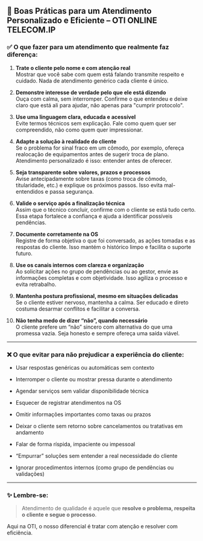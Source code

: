 ## 🤝 **Boas Práticas para um Atendimento Personalizado e Eficiente – OTI ONLINE TELECOM.IP**

### ✅ **O que fazer para um atendimento que realmente faz diferença:**

1. **Trate o cliente pelo nome e com atenção real**  
    Mostrar que você sabe com quem está falando transmite respeito e cuidado. Nada de atendimento genérico cada cliente é único.
    
2. **Demonstre interesse de verdade pelo que ele está dizendo**  
    Ouça com calma, sem interromper. Confirme o que entendeu e deixe claro que está ali para ajudar, não apenas para "cumprir protocolo".
    
3. **Use uma linguagem clara, educada e acessível**  
    Evite termos técnicos sem explicação. Fale como quem quer ser compreendido, não como quem quer impressionar.
    
4. **Adapte a solução à realidade do cliente**  
    Se o problema for sinal fraco em um cômodo, por exemplo, ofereça realocação de equipamentos antes de sugerir troca de plano. Atendimento personalizado é isso: entender antes de oferecer.
    
5. **Seja transparente sobre valores, prazos e processos**  
    Avise antecipadamente sobre taxas (como troca de cômodo, titularidade, etc.) e explique os próximos passos. Isso evita mal-entendidos e passa segurança.
    
6. **Valide o serviço após a finalização técnica**  
    Assim que o técnico concluir, confirme com o cliente se está tudo certo. Essa etapa fortalece a confiança e ajuda a identificar possíveis pendências.
    
7. **Documente corretamente na OS**  
    Registre de forma objetiva o que foi conversado, as ações tomadas e as respostas do cliente. Isso mantém o histórico limpo e facilita o suporte futuro.
    
8. **Use os canais internos com clareza e organização**  
    Ao solicitar ações no grupo de pendências ou ao gestor, envie as informações completas e com objetividade. Isso agiliza o processo e evita retrabalho.
    
9. **Mantenha postura profissional, mesmo em situações delicadas**  
    Se o cliente estiver nervoso, mantenha a calma. Ser educado e direto costuma desarmar conflitos e facilitar a conversa.
    
10. **Não tenha medo de dizer “não”, quando necessário**  
    O cliente prefere um “não” sincero com alternativa do que uma promessa vazia. Seja honesto e sempre ofereça uma saída viável.
    

---

### ❌ **O que evitar para não prejudicar a experiência do cliente:**

- Usar respostas genéricas ou automáticas sem contexto
    
- Interromper o cliente ou mostrar pressa durante o atendimento
    
- Agendar serviços sem validar disponibilidade técnica
    
- Esquecer de registrar atendimentos na OS
    
- Omitir informações importantes como taxas ou prazos
    
- Deixar o cliente sem retorno sobre cancelamentos ou tratativas em andamento
    
- Falar de forma ríspida, impaciente ou impessoal
    
- “Empurrar” soluções sem entender a real necessidade do cliente
    
- Ignorar procedimentos internos (como grupo de pendências ou validações)
    

---

### ✨ **Lembre-se:**

> Atendimento de qualidade é aquele que **resolve o problema, respeita o cliente e segue o processo**.

Aqui na OTI, o nosso diferencial é tratar com atenção e resolver com eficiência.